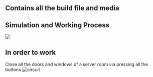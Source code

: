## Contains all the build file and media

## Simulation and Working Process
![](https://github.com/Lokesh12121/M2_Server_Room_Temperatue_Monitering_SYS/blob/main/6_Output/Shortvidsim.gif)

## In order to work
Close all the doors and windows of a server room via pressing all the buttons
![circuit](https://github.com/Lokesh12121/M2_Server_Room_Temperatue_Monitering_SYS/blob/main/6_Output/serverroomCapture.PNG)
